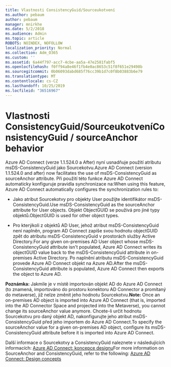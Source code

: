 ```yaml
---
title: Vlastnosti ConsistencyGuid/Sourceukotvení
ms.author: pebaum
author: pebaum
manager: mnirkhe
ms.date: 5/2/2018
ms.audience: Admin
ms.topic: article
ROBOTS: NOINDEX, NOFOLLOW
localization_priority: Normal
ms.collection: Adm_O365
ms.custom: ''
ms.assetid: 6a44f797-acc7-4cbe-aa5a-47e2581fabf5
ms.openlocfilehash: f0ff94a8e46f1fb4e0ac8653c51f8f651e29498b
ms.sourcegitcommit: 0b06093dabd685f76cc39b1d7c0f8b03883b6e79
ms.translationtype: MT
ms.contentlocale: cs-CZ
ms.lasthandoff: 10/25/2019
ms.locfileid: "36516967"
---
```

# <a name="consistencyguid--sourceanchor-behavior"></a><span data-ttu-id="c2ec9-102">Vlastnosti ConsistencyGuid/Sourceukotvení</span><span class="sxs-lookup"><span data-stu-id="c2ec9-102">ConsistencyGuid / sourceAnchor behavior</span></span>

<span data-ttu-id="c2ec9-103">Azure AD Connect (verze 1.1.524.0 a After) nyní usnadňuje použití atributu msDS-ConsistencyGuid jako Sourcekotvu.</span><span class="sxs-lookup"><span data-stu-id="c2ec9-103">Azure AD Connect (version 1.1.524.0 and after) now facilitates the use of msDS-ConsistencyGuid as sourceAnchor attribute.</span></span> <span data-ttu-id="c2ec9-104">Při použití této funkce Azure AD Connect automaticky konfiguruje pravidla synchronizace na:</span><span class="sxs-lookup"><span data-stu-id="c2ec9-104">When using this feature, Azure AD Connect automatically configures the synchronization rules to:</span></span>
  
- <span data-ttu-id="c2ec9-105">Jako atribut Sourcekotvy pro objekty User použijte identifikátor msDS-ConsistencyGuid.</span><span class="sxs-lookup"><span data-stu-id="c2ec9-105">Use msDS-ConsistencyGuid as the sourceAnchor attribute for User objects.</span></span> <span data-ttu-id="c2ec9-106">Objekt ObjectGUID se používá pro jiné typy objektů.</span><span class="sxs-lookup"><span data-stu-id="c2ec9-106">ObjectGUID is used for other object types.</span></span>
    
- <span data-ttu-id="c2ec9-107">Pro kterýkoli z objektů AD User, jehož atribut msDS-ConsistencyGuid není naplněn, program AD Connect zapíše svou hodnotu objectGUID zpět do atributu msDS-ConsistencyGuid v prostorách služby Active Directory.</span><span class="sxs-lookup"><span data-stu-id="c2ec9-107">For any given on-premises AD User object whose msDS-ConsistencyGuid attribute isn't populated, Azure AD Connect writes its objectGUID value back to the msDS-ConsistencyGuid attribute in on-premises Active Directory.</span></span> <span data-ttu-id="c2ec9-108">Po naplnění atributu msDS-ConsistencyGuid provede Azure AD Connect objekt na Azure AD.</span><span class="sxs-lookup"><span data-stu-id="c2ec9-108">After the msDS-ConsistencyGuid attribute is populated, Azure AD Connect then exports the object to Azure AD.</span></span>
    
 <span data-ttu-id="c2ec9-109">**Poznámka:** Jakmile je v místě importován objekt AD do Azure AD Connect (to znamená, importováno do prostoru konektoru AD Connector a promítaný do metaverse), již nelze změnit jeho hodnotu Sourcekotvu.</span><span class="sxs-lookup"><span data-stu-id="c2ec9-109">**Note:** Once an on-premises AD object is imported into Azure AD Connect (that is, imported into the AD Connector Space and projected into the Metaverse), you cannot change its sourceAnchor value anymore.</span></span> <span data-ttu-id="c2ec9-110">Chcete-li určit hodnotu Sourcekotvu pro daný objekt AD, nakonfigurujte jeho atribut msDS-ConsistencyGuid před jeho importem do Azure AD Connect.</span><span class="sxs-lookup"><span data-stu-id="c2ec9-110">To specify the sourceAnchor value for a given on-premises AD object, configure its msDS-ConsistencyGuid attribute before it is imported into Azure AD Connect.</span></span> 
  
<span data-ttu-id="c2ec9-111">Další informace o Sourcekotvy a ConsistencyGuid naleznete v následujících informacích: [Azure AD Connect: koncepce designu](https://docs.microsoft.com/azure/active-directory/connect/active-directory-aadconnect-design-concepts)</span><span class="sxs-lookup"><span data-stu-id="c2ec9-111">For more information on SourceAnchor and ConsistencyGuid, refer to the following: [Azure AD Connect: Design concepts](https://docs.microsoft.com/azure/active-directory/connect/active-directory-aadconnect-design-concepts)</span></span>
  

